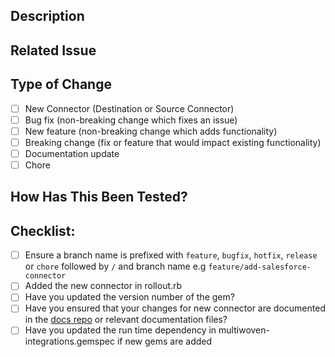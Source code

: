 ## Description
<!-- A brief description of what this pull request does. Include the purpose of the change and any relevant context. e.g
 This PR enhances the performance of the Salesforce connector by implementing batch data processing. -->

## Related Issue
<!-- Link to any related issues or indicate 'None' if applicable e.g
 Relates to issue #123 - 'Improve Salesforce Connector Efficiency'. If none, state 'None'. -->

## Type of Change
- [ ] New Connector (Destination or Source Connector)
- [ ] Bug fix (non-breaking change which fixes an issue)
- [ ] New feature (non-breaking change which adds functionality)
- [ ] Breaking change (fix or feature that would impact existing functionality)
- [ ] Documentation update
- [ ] Chore

## How Has This Been Tested?
<!-- Describe the tests that you ran to verify your changes. Provide instructions so we can reproduce. Please also list any relevant details for your test configuration. e.g
Tested with a batch of 10,000 records to ensure data integrity and monitor performance improvements. -->

## Checklist:
- [ ] Ensure a branch name is prefixed with `feature`, `bugfix`, `hotfix`, `release` or `chore` followed by `/` and branch name e.g `feature/add-salesforce-connector`
- [ ] Added the new connector in rollout.rb
- [ ] Have you updated the version number of the gem?
- [ ] Have you ensured that your changes for new connector are documented in the [docs repo](https://github.com/Multiwoven/docs) or relevant documentation files?
- [ ] Have you updated the run time dependency in multiwoven-integrations.gemspec if new gems are added
